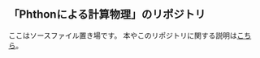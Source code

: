 ## 「Phthonによる計算物理」のリポジトリ

ここはソースファイル置き場です。
本やこのリポジトリに関する説明は[こちら](https://j-otsuki.github.io/comput-phys-book/)。
